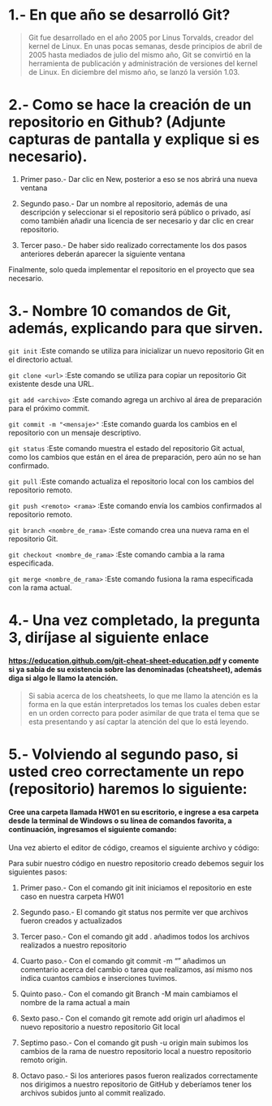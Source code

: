# 1.- En que año se desarrolló Git?
> Git fue desarrollado en el año 2005 por Linus Torvalds, creador del kernel de Linux. En unas
pocas semanas, desde principios de abril de 2005 hasta mediados de julio del mismo año, Git se
convirtió en la herramienta de publicación y administración de versiones del kernel de Linux. En
diciembre del mismo año, se lanzó la versión 1.03.

# 2.- Como se hace la creación de un repositorio en Github? (Adjunte capturas de pantalla y explique si es necesario).
1. Primer paso.- Dar clic en New, posterior a eso se nos abrirá una nueva ventana

2. Segundo paso.- Dar un nombre al repositorio, además de una descripción y seleccionar si el
repositorio será público o privado, así como también añadir una licencia de ser necesario y dar
clic en crear repositorio.

3. Tercer paso.- De haber sido realizado correctamente los dos pasos anteriores deberán aparecer la siguiente ventana

Finalmente, solo queda implementar el repositorio en el proyecto que sea necesario.

# 3.- Nombre 10 comandos de Git, además, explicando para que sirven.
```git init``` :Este comando se utiliza para inicializar un nuevo repositorio Git en el directorio actual.

```git clone <url>``` :Este comando se utiliza para copiar un repositorio Git existente desde una URL.

```git add <archivo>``` :Este comando agrega un archivo al área de preparación para el próximo
commit.

```git commit -m "<mensaje>"``` :Este comando guarda los cambios en el repositorio con un mensaje
descriptivo.

```git status``` :Este comando muestra el estado del repositorio Git actual, como los cambios que
están en el área de preparación, pero aún no se han confirmado.

```git pull``` :Este comando actualiza el repositorio local con los cambios del repositorio remoto.

```git push <remoto> <rama>``` :Este comando envía los cambios confirmados al repositorio remoto.

```git branch <nombre_de_rama>``` :Este comando crea una nueva rama en el repositorio Git.

```git checkout <nombre_de_rama>``` :Este comando cambia a la rama especificada.

```git merge <nombre_de_rama>``` :Este comando fusiona la rama especificada con la rama actual.

# 4.- Una vez completado, la pregunta 3, diríjase al siguiente enlace 
#### https://education.github.com/git-cheat-sheet-education.pdf y comente si ya sabía de su existencia sobre las denominadas (cheatsheet), además diga si algo le llamo la atención.
> Si sabia acerca de los cheatsheets, lo que me llamo la atención es la forma en la que están
interpretados los temas los cuales deben estar en un orden correcto para poder asimilar de que
trata el tema que se esta presentando y así captar la atención del que lo está leyendo.

# 5.- Volviendo al segundo paso, si usted creo correctamente un repo (repositorio) haremos lo siguiente:

#### Cree una carpeta llamada HW01 en su escritorio, e ingrese a esa carpeta desde la terminal de Windows o su línea de comandos favorita, a continuación, ingresamos el siguiente comando:

Una vez abierto el editor de código, creamos el siguiente archivo y código:

Para subir nuestro código en nuestro repositorio creado debemos seguir los siguientes pasos:
1. Primer paso.- Con el comando git init iniciamos el repositorio en este caso en nuestra carpeta HW01

2. Segundo paso.- El comando git status nos permite ver que archivos fueron creados y actualizados

3. Tercer paso.- Con el comando git add . añadimos todos los archivos realizados a nuestro repositorio

4. Cuarto paso.- Con el comando git commit -m “” añadimos un comentario acerca del cambio o tarea
que realizamos, así mismo nos indica cuantos cambios e inserciones tuvimos.

5. Quinto paso.- Con el comando git Branch -M main cambiamos el nombre de la rama actual a main

6. Sexto paso.- Con el comando git remote add origin url añadimos el nuevo repositorio a nuestro
repositorio Git local

7. Septimo paso.- Con el comando git push -u origin main subimos los cambios de la rama de nuestro
repositorio local a nuestro repositorio remoto origin.

8. Octavo paso.- Si los anteriores pasos fueron realizados correctamente nos dirigimos a nuestro
repositorio de GitHub y deberíamos tener los archivos subidos junto al commit realizado.
